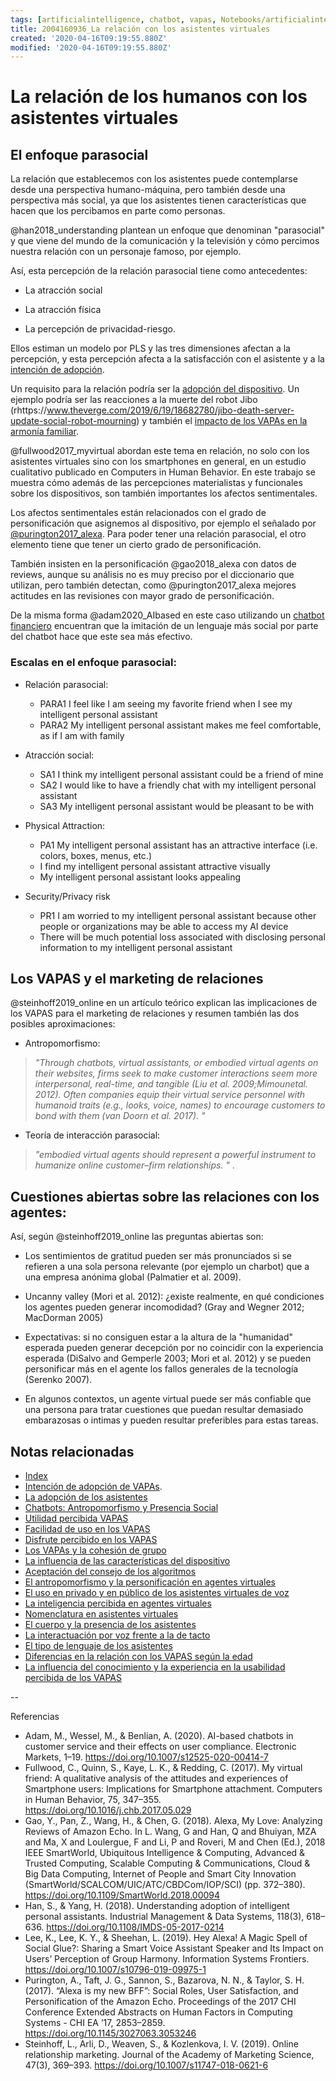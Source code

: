 ```yaml
---
tags: [artificialintelligence, chatbot, vapas, Notebooks/artificialintelligence, adoption, relationship]
title: 2004160936_La relación con los asistentes virtuales
created: '2020-04-16T09:19:55.880Z'
modified: '2020-04-16T09:19:55.880Z'
---
```


# La relación de los humanos con los asistentes virtuales

## El enfoque parasocial

La relación que establecemos con los asistentes puede contemplarse desde una perspectiva humano-máquina, pero también desde una perspectiva más social, ya que los asistentes tienen características que hacen que los percibamos en parte como personas.

@han2018_understanding plantean un enfoque que denominan "parasocial" y que viene del mundo de la comunicación y la televisión y cómo percimos nuestra relación con un personaje famoso, por ejemplo.

Así, esta percepción de la relación parasocial tiene como antecedentes:

- La atracción social

- La atracción física

- La percepción de privacidad-riesgo.

Ellos estiman un modelo por PLS y las tres dimensiones afectan a la percepción, y esta percepción afecta a la satisfacción con el asistente y a la [intención de adopción](2004060832_intencion_adopcion_agente_virtual.md). 

Un requisito para la relación podría ser la [adopción del dispositivo](2004240903_adopcion_asistentes.md). Un ejemplo podría ser las reacciones a la muerte del robot Jibo (rhttps://www.theverge.com/2019/6/19/18682780/jibo-death-server-update-social-robot-mourning) y también el [impacto de los VAPAs en la armonía familiar](2004251228_losvapas_cohesionan_grupos.md).

@fullwood2017_myvirtual abordan este tema en relación, no solo con los asistentes virtuales sino con los smartphones en general, en un estudio cualitativo publicado en Computers in Human Behavior. En este trabajo se muestra cómo además de las percepciones materialistas y funcionales sobre los dispositivos, son también importantes los afectos sentimentales.

Los afectos sentimentales están relacionados con el grado de personificación que asignemos al dispositivo, por ejemplo el señalado por [@purington2017_alexa](2004060734_antropomorfismo_vapas.md). Para poder tener una relación parasocial, el otro elemento tiene que tener un cierto grado de personificación. 

También insisten en la personificación @gao2018_alexa con datos de reviews, aunque su análisis no es muy preciso por el diccionario que utilizan, pero también detectan, como @purington2017_alexa mejores actitudes en las revisiones con mayor grado de personificación.

De la misma forma @adam2020_AIbased en este caso utilizando un [chatbot financiero](2003241127_chatbotsycustomercompliance.md) encuentran que la imitación de un lenguaje más social por parte del chatbot hace que este sea más efectivo. 

### Escalas en el enfoque parasocial:

- Relación parasocial:
  - PARA1 I feel like I am seeing my favorite friend when I see my intelligent personal assistant
  - PARA2 My intelligent personal assistant makes me feel comfortable, as if I am with family

- Atracción social:
  - SA1 I think my intelligent personal  assistant could be a friend of mine
  - SA2 I would like to have a friendly chat with my intelligent personal assistant
  - SA3 My intelligent personal assistant would be pleasant to be with

- Physical Attraction: 
  - PA1 My intelligent personal assistant has an attractive interface (i.e. colors, boxes, menus, etc.)
  - I find my intelligent personal assistant attractive visually
  - My intelligent personal assistant looks appealing

- Security/Privacy risk 
  - PR1 I am worried to my intelligent personal assistant because other people or organizations may be able to access my AI device
  - There will be much potential loss associated with disclosing personal information to my intelligent personal assistant

## Los VAPAS y el marketing de relaciones

@steinhoff2019_online en un artículo teórico explican las implicaciones de los VAPAS para el marketing de relaciones y resumen también las dos posibles aproximaciones:

- Antropomorfismo: 
> *"Through chatbots, virtual assistants, or embodied virtual agents on their websites, firms seek to make customer interactions seem more interpersonal, real-time, and tangible (Liu et al. 2009;Mimounetal. 2012). Often companies equip their virtual service personnel with humanoid traits (e.g., looks, voice, names) to encourage customers to bond with them (van Doorn et al. 2017). "*  

- Teoría de interacción parasocial:
> *"embodied virtual agents should represent a powerful instrument to humanize online customer–firm relationships. "* . 

## Cuestiones abiertas sobre las relaciones con los agentes:

Así, según @steinhoff2019_online las preguntas abiertas son:

- Los sentimientos de gratitud pueden ser más pronunciados si se refieren a una sola persona relevante (por ejemplo un charbot) que a una empresa anónima global  (Palmatier et al. 2009). 

- Uncanny valley (Mori et al. 2012): ¿existe realmente, en qué condiciones los agentes pueden generar incomodidad? (Gray and Wegner 2012; MacDorman 2005)

- Expectativas: si no consiguen estar a la altura de la "humanidad" esperada pueden generar decepción por no coincidir con la experiencia esperada (DiSalvo and Gemperle 2003; Mori et al. 2012) y se pueden personificar más en el agente los fallos generales de la tecnología (Serenko 2007). 

- En algunos contextos, un agente virtual puede ser más confiable que una persona para tratar cuestiones que puedan resultar demasiado embarazosas o intimas y pueden resultar preferibles para estas tareas. 

## Notas relacionadas

- [Index](_2003101705_index.md)
- [Intención de adopción de VAPAs](2004060832_intencion_adopcion_agente_virtual.md). 
- [La adopción de los asistentes](2004240903_adopcion_asistentes.md)
- [Chatbots: Antropomorfismo y Presencia Social](2003241127_chatbotsycustomercompliance.md)
- [Utilidad percibida VAPAS](2004060840_utilidad_percibidad_agentesvirtuales.md) 
- [Facilidad de uso en los VAPAS](2004060853_facilidad_uso_agentes_virtuales.md)
- [Disfrute percibido en los VAPAS](2004060858_disfrute_percibido_agentes_virtuales.md)
- [Los VAPAs y la cohesión de grupo](2004251228_losvapas_cohesionan_grupos.md)
- [La influencia de las características del dispositivo](2004170922_caracteristicasVAPA.md)
- [Aceptación del consejo de los algoritmos](2004060917_aceptacion_consejo_algoritmos.md)
- [El antropomorfismo y la personificación en agentes virtuales](2004060734_antropomorfismo_vapas.md)
- [El uso en privado y en público de los asistentes virtuales de voz](2004070858_uso_privado_publico_asistentes.md)
- [La inteligencia percibida en agentes virtuales](2004060750_inteligencia_percibida_agentes_virtuales.md)
- [Nomenclatura en asistentes virtuales](2004030718_nombresasistentesvirtuales.md)
- [El cuerpo y la presencia de los asistentes](2004040921_cuerpo_presencia_fisica_asistentes_virtuales.md)
- [La interactuación por voz frente a la de tacto](2004051647_effect_voice_interactions.md)
- [El tipo de lenguaje de los asistentes](2004051732_tipo_lenguaje_asistentes.md)
- [Diferencias en la relación con los VAPAS según la edad](2004140714_aceptacionVAPASsegunedad.md)
- [La influencia del conocimiento y la experiencia en la usabilidad percibida de los VAPAS](2004150915_aceptacion_VAPA_experiencia_conocimiento.md)

--

Referencias 

- Adam, M., Wessel, M., & Benlian, A. (2020). AI-based chatbots in customer service and their effects on user compliance. Electronic Markets, 1–19. https://doi.org/10.1007/s12525-020-00414-7
- Fullwood, C., Quinn, S., Kaye, L. K., & Redding, C. (2017). My virtual friend: A qualitative analysis of the attitudes and experiences of Smartphone users: Implications for Smartphone attachment. Computers in Human Behavior, 75, 347–355. https://doi.org/10.1016/j.chb.2017.05.029
- Gao, Y., Pan, Z., Wang, H., & Chen, G. (2018). Alexa, My Love: Analyzing Reviews of Amazon Echo. In L. Wang, G and Han, Q and Bhuiyan, MZA and Ma, X and Loulergue, F and Li, P and Roveri, M and Chen (Ed.), 2018 IEEE SmartWorld, Ubiquitous Intelligence & Computing, Advanced & Trusted Computing, Scalable Computing & Communications, Cloud & Big Data Computing, Internet of People and Smart City Innovation (SmartWorld/SCALCOM/UIC/ATC/CBDCom/IOP/SCI) (pp. 372–380). https://doi.org/10.1109/SmartWorld.2018.00094
- Han, S., & Yang, H. (2018). Understanding adoption of intelligent personal assistants. Industrial Management & Data Systems, 118(3), 618–636. https://doi.org/10.1108/IMDS-05-2017-0214
- Lee, K., Lee, K. Y., & Sheehan, L. (2019). Hey Alexa! A Magic Spell of Social Glue?: Sharing a Smart Voice Assistant Speaker and Its Impact on Users’ Perception of Group Harmony. Information Systems Frontiers. https://doi.org/10.1007/s10796-019-09975-1
- Purington, A., Taft, J. G., Sannon, S., Bazarova, N. N., & Taylor, S. H. (2017). “Alexa is my new BFF”: Social Roles, User Satisfaction, and Personification of the Amazon Echo. Proceedings of the 2017 CHI Conference Extended Abstracts on Human Factors in Computing Systems - CHI EA ’17, 2853–2859. https://doi.org/10.1145/3027063.3053246
- Steinhoff, L., Arli, D., Weaven, S., & Kozlenkova, I. V. (2019). Online relationship marketing. Journal of the Academy of Marketing Science, 47(3), 369–393. https://doi.org/10.1007/s11747-018-0621-6